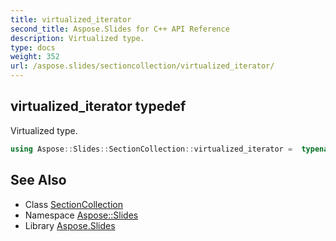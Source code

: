 ```yaml
---
title: virtualized_iterator
second_title: Aspose.Slides for C++ API Reference
description: Virtualized type.
type: docs
weight: 352
url: /aspose.slides/sectioncollection/virtualized_iterator/
---
```

## virtualized_iterator typedef


Virtualized type.

```cpp
using Aspose::Slides::SectionCollection::virtualized_iterator =  typename iterator_holder_type::virtualized_iterator
```

## See Also

* Class [SectionCollection](../)
* Namespace [Aspose::Slides](../../)
* Library [Aspose.Slides](../../../)